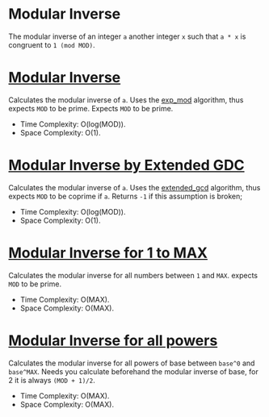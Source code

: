 # Modular Inverse

The modular inverse of an integer `a` another integer `x` such that `a * x` is congruent to `1 (mod MOD)`.

# [Modular Inverse](modular_inverse.cpp)

Calculates the modular inverse of `a`.
Uses the [exp_mod](/Matemática/Exponenciação%20Modular%20Rápida/exp_mod.cpp) algorithm, thus expects `MOD` to be prime.
Expects `MOD` to be prime.

* Time Complexity: O(log(MOD)).
* Space Complexity: O(1).

# [Modular Inverse by Extended GDC](modular_inverse_coprime.cpp)

Calculates the modular inverse of `a`.
Uses the [extended_gcd](/Matemática/GCD/extended_gcd.cpp) algorithm, thus expects `MOD` to be coprime if `a`.
Returns `-1` if this assumption is broken;

* Time Complexity: O(log(MOD)).
* Space Complexity: O(1).

# [Modular Inverse for 1 to MAX](modular_inverse_linear.cpp)

Calculates the modular inverse for all numbers between `1` and `MAX`.
expects `MOD` to be prime.

* Time Complexity: O(MAX).
* Space Complexity: O(MAX).

# [Modular Inverse for all powers](modular_inverse_pow.cpp)

Calculates the modular inverse for all powers of base between `base^0` and `base^MAX`.
Needs you calculate beforehand the modular inverse of base, for 2 it is always `(MOD + 1)/2`.

* Time Complexity: O(MAX).
* Space Complexity: O(MAX).

